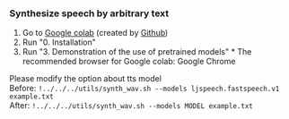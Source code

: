 ### Synthesize speech by arbitrary text 

1. Go to [Google colab][colab] (created by [Github][github])
2. Run "0. Installation"
3. Run "3. Demonstration of the use of pretrained models"
\* The recommended browser for Google colab: Google Chrome

Please modify the option about tts model  
Before: `!../../../utils/synth_wav.sh --models ljspeech.fastspeech.v1 example.txt`  
After:  `!../../../utils/synth_wav.sh --models MODEL example.txt`  

[github]: github_url
[colab]: colab_url

